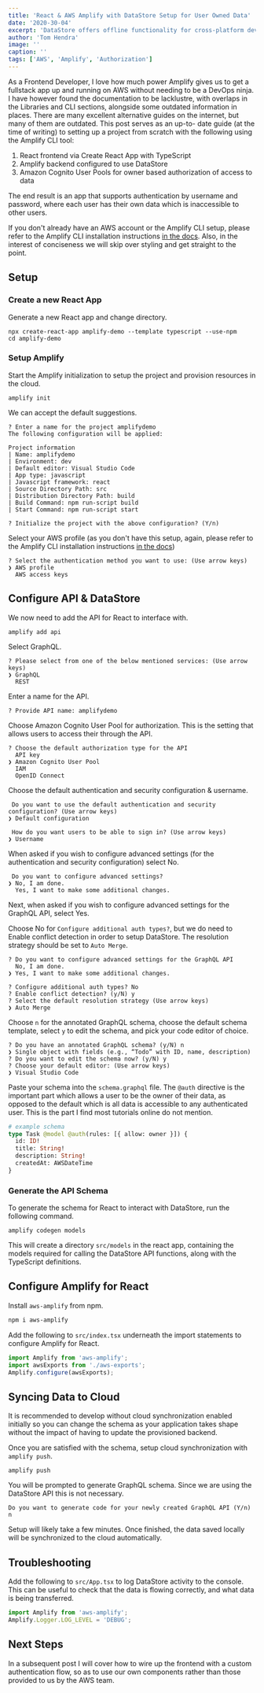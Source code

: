 ```yaml
---
title: 'React & AWS Amplify with DataStore Setup for User Owned Data'
date: '2020-30-04'
excerpt: 'DataStore offers offline functionality for cross-platform devices. Learn how to setup a React project from scratch with the Amplify CLI that supports each user having access to their own set of data.'
author: 'Tom Hendra'
image: ''
caption: ''
tags: ['AWS', 'Amplify', 'Authorization']
---
```


As a Frontend Developer, I love how much power Amplify gives us to get a fullstack app up and running on AWS without needing to be a DevOps ninja. I have however found the documentation to be lacklustre, with overlaps in the Libraries and CLI sections, alongside some outdated information in places. There are many excellent alternative guides on the internet, but many of them are outdated. This post serves as an up-to- date guide (at the time of writing) to setting up a project from scratch with the following using the Amplify CLI tool:

1. React frontend via Create React App with TypeScript
2. Amplify backend configured to use DataStore
3. Amazon Cognito User Pools for owner based authorization of access to data

The end result is an app that supports authentication by username and password, where each user has their own data which is inaccessible to other users.

If you don't already have an AWS account or the Amplify CLI setup, please refer to the Amplify CLI installation instructions [in the docs](https://docs.amplify.aws/cli/start/install). Also, in the interest of conciseness we will skip over styling and get straight to the point.

## Setup

### Create a new React App

Generate a new React app and change directory.

```shell
npx create-react-app amplify-demo --template typescript --use-npm
cd amplify-demo
```

### Setup Amplify

Start the Amplify initialization to setup the project and provision resources in the cloud.

```shell
amplify init
```

We can accept the default suggestions.

```shell
? Enter a name for the project amplifydemo
The following configuration will be applied:

Project information
| Name: amplifydemo
| Environment: dev
| Default editor: Visual Studio Code
| App type: javascript
| Javascript framework: react
| Source Directory Path: src
| Distribution Directory Path: build
| Build Command: npm run-script build
| Start Command: npm run-script start

? Initialize the project with the above configuration? (Y/n)
```

Select your AWS profile (as you don't have this setup, again, please refer to the Amplify CLI installation instructions [in the docs](https://docs.amplify.aws/cli/start/install))

```shell
? Select the authentication method you want to use: (Use arrow keys)
❯ AWS profile
  AWS access keys
```

## Configure API & DataStore

We now need to add the API for React to interface with.

```shell
amplify add api
```

Select GraphQL.

```shell
? Please select from one of the below mentioned services: (Use arrow keys)
❯ GraphQL
  REST
```

Enter a name for the API.

```shell
? Provide API name: amplifydemo
```

Choose Amazon Cognito User Pool for authorization. This is the setting that allows users to access their through the API.

```shell
? Choose the default authorization type for the API
  API key
❯ Amazon Cognito User Pool
  IAM
  OpenID Connect
```

Choose the default authentication and security configuration & username.

```shell
 Do you want to use the default authentication and security configuration? (Use arrow keys)
❯ Default configuration

 How do you want users to be able to sign in? (Use arrow keys)
❯ Username
```

When asked if you wish to configure advanced settings (for the authentication and security configuration) select No.

```shell
 Do you want to configure advanced settings?
❯ No, I am done.
  Yes, I want to make some additional changes.
```

Next, when asked if you wish to configure advanced settings for the GraphQL API, select Yes.

Choose No for `Configure additional auth types?`, but we do need to Enable conflict detection in order to setup DataStore. The resolution strategy should be set to `Auto Merge`.

```shell
? Do you want to configure advanced settings for the GraphQL API
  No, I am done.
❯ Yes, I want to make some additional changes.

? Configure additional auth types? No
? Enable conflict detection? (y/N) y
? Select the default resolution strategy (Use arrow keys)
❯ Auto Merge
```

Choose `n` for the annotated GraphQL schema, choose the default schema template, select `y` to edit the schema, and pick your code editor of choice.

```shell
? Do you have an annotated GraphQL schema? (y/N) n
❯ Single object with fields (e.g., “Todo” with ID, name, description)
? Do you want to edit the schema now? (y/N) y
? Choose your default editor: (Use arrow keys)
❯ Visual Studio Code
```

Paste your schema into the `schema.graphql` file. The `@auth` directive is the important part which allows a user to be the owner of their data, as opposed to the default which is all data is accessible to any authenticated user. This is the part I find most tutorials online do not mention.

```graphql
# example schema
type Task @model @auth(rules: [{ allow: owner }]) {
  id: ID!
  title: String!
  description: String!
  createdAt: AWSDateTime
}
```

### Generate the API Schema

To generate the schema for React to interact with DataStore, run the following command.

```shell
amplify codegen models
```

This will create a directory `src/models` in the react app, containing the models required for calling the DataStore API functions, along with the TypeScript definitions.

## Configure Amplify for React

Install `aws-amplify` from npm.

```bash
npm i aws-amplify
```

Add the following to `src/index.tsx` underneath the import statements to configure Amplify for React.

```js
import Amplify from 'aws-amplify';
import awsExports from './aws-exports';
Amplify.configure(awsExports);
```

## Syncing Data to Cloud

It is recommended to develop without cloud synchronization enabled initially so you can change the schema as your application takes shape without the impact of having to update the provisioned backend.

Once you are satisfied with the schema, setup cloud synchronization with `amplify push`.

```shell
amplify push
```

You will be prompted to generate GraphQL schema. Since we are using the DataStore API this is not necessary.

```shell
Do you want to generate code for your newly created GraphQL API (Y/n) n
```

Setup will likely take a few minutes. Once finished, the data saved locally will be synchronized to the cloud automatically.

## Troubleshooting

Add the following to `src/App.tsx` to log DataStore activity to the console. This can be useful to check that the data is flowing correctly, and what data is being transferred.

```js
import Amplify from 'aws-amplify';
Amplify.Logger.LOG_LEVEL = 'DEBUG';
```

## Next Steps

In a subsequent post I will cover how to wire up the frontend with a custom authentication flow, so as to use our own components rather than those provided to us by the AWS team.
